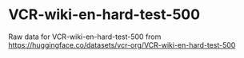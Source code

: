 # VCR-wiki-en-hard-test-500
Raw data for VCR-wiki-en-hard-test-500 from https://huggingface.co/datasets/vcr-org/VCR-wiki-en-hard-test-500

